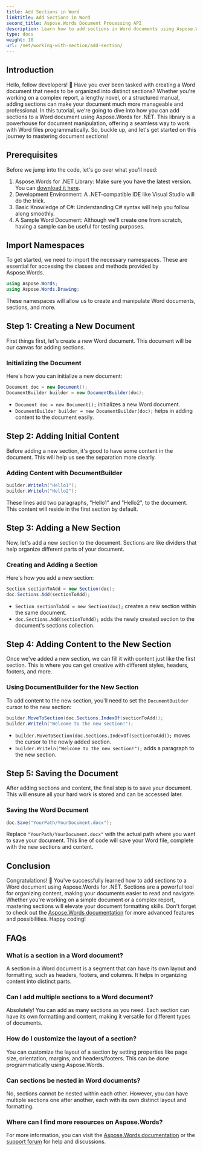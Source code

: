 ```yaml
---
title: Add Sections in Word
linktitle: Add Sections in Word
second_title: Aspose.Words Document Processing API
description: Learn how to add sections in Word documents using Aspose.Words for .NET. This guide covers everything from creating a document to adding and managing sections.
type: docs
weight: 10
url: /net/working-with-section/add-section/
---
```


## Introduction

Hello, fellow developers! 👋 Have you ever been tasked with creating a Word document that needs to be organized into distinct sections? Whether you're working on a complex report, a lengthy novel, or a structured manual, adding sections can make your document much more manageable and professional. In this tutorial, we're going to dive into how you can add sections to a Word document using Aspose.Words for .NET. This library is a powerhouse for document manipulation, offering a seamless way to work with Word files programmatically. So, buckle up, and let's get started on this journey to mastering document sections!

## Prerequisites

Before we jump into the code, let's go over what you'll need:

1. Aspose.Words for .NET Library: Make sure you have the latest version. You can [download it here](https://releases.aspose.com/words/net/).
2. Development Environment: A .NET-compatible IDE like Visual Studio will do the trick.
3. Basic Knowledge of C#: Understanding C# syntax will help you follow along smoothly.
4. A Sample Word Document: Although we'll create one from scratch, having a sample can be useful for testing purposes.

## Import Namespaces

To get started, we need to import the necessary namespaces. These are essential for accessing the classes and methods provided by Aspose.Words.

```csharp
using Aspose.Words;
using Aspose.Words.Drawing;
```

These namespaces will allow us to create and manipulate Word documents, sections, and more.

## Step 1: Creating a New Document

First things first, let's create a new Word document. This document will be our canvas for adding sections.

### Initializing the Document

Here's how you can initialize a new document:

```csharp
Document doc = new Document();
DocumentBuilder builder = new DocumentBuilder(doc);
```

- `Document doc = new Document();` initializes a new Word document.
- `DocumentBuilder builder = new DocumentBuilder(doc);` helps in adding content to the document easily.

## Step 2: Adding Initial Content

Before adding a new section, it's good to have some content in the document. This will help us see the separation more clearly.

### Adding Content with DocumentBuilder

```csharp
builder.Writeln("Hello1");
builder.Writeln("Hello2");
```

These lines add two paragraphs, "Hello1" and "Hello2", to the document. This content will reside in the first section by default.

## Step 3: Adding a New Section

Now, let's add a new section to the document. Sections are like dividers that help organize different parts of your document.

### Creating and Adding a Section

Here's how you add a new section:

```csharp
Section sectionToAdd = new Section(doc);
doc.Sections.Add(sectionToAdd);
```

- `Section sectionToAdd = new Section(doc);` creates a new section within the same document.
- `doc.Sections.Add(sectionToAdd);` adds the newly created section to the document's sections collection.

## Step 4: Adding Content to the New Section

Once we've added a new section, we can fill it with content just like the first section. This is where you can get creative with different styles, headers, footers, and more.

### Using DocumentBuilder for the New Section

To add content to the new section, you'll need to set the `DocumentBuilder` cursor to the new section:

```csharp
builder.MoveToSection(doc.Sections.IndexOf(sectionToAdd));
builder.Writeln("Welcome to the new section!");
```

- `builder.MoveToSection(doc.Sections.IndexOf(sectionToAdd));` moves the cursor to the newly added section.
- `builder.Writeln("Welcome to the new section!");` adds a paragraph to the new section.

## Step 5: Saving the Document

After adding sections and content, the final step is to save your document. This will ensure all your hard work is stored and can be accessed later.

### Saving the Word Document

```csharp
doc.Save("YourPath/YourDocument.docx");
```

Replace `"YourPath/YourDocument.docx"` with the actual path where you want to save your document. This line of code will save your Word file, complete with the new sections and content.

## Conclusion

Congratulations! 🎉 You've successfully learned how to add sections to a Word document using Aspose.Words for .NET. Sections are a powerful tool for organizing content, making your documents easier to read and navigate. Whether you're working on a simple document or a complex report, mastering sections will elevate your document formatting skills. Don't forget to check out the [Aspose.Words documentation](https://reference.aspose.com/words/net/) for more advanced features and possibilities. Happy coding!

## FAQs

### What is a section in a Word document?

A section in a Word document is a segment that can have its own layout and formatting, such as headers, footers, and columns. It helps in organizing content into distinct parts.

### Can I add multiple sections to a Word document?

Absolutely! You can add as many sections as you need. Each section can have its own formatting and content, making it versatile for different types of documents.

### How do I customize the layout of a section?

You can customize the layout of a section by setting properties like page size, orientation, margins, and headers/footers. This can be done programmatically using Aspose.Words.

### Can sections be nested in Word documents?

No, sections cannot be nested within each other. However, you can have multiple sections one after another, each with its own distinct layout and formatting.

### Where can I find more resources on Aspose.Words?

For more information, you can visit the [Aspose.Words documentation](https://reference.aspose.com/words/net/) or the [support forum](https://forum.aspose.com/c/words/8) for help and discussions.
